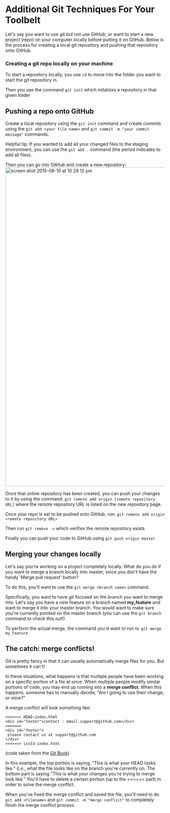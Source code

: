 # Additional Git Techniques For Your Toolbelt

Let's say you want to use git but not use GitHub, or want to start a new project (repo) on your computer locally before putting it on GitHub. Below is the process for creating a local git repository and pushing that repository onto GitHub.

### Creating a git repo locally on your machine

To start a repository locally, you use ```cd``` to move into the folder you want to start the git repository in. 

Then you use the command
```git init```
which initalizes a repository in that given folder

## Pushing a repo onto GitHub

Create a local repository using the ```git init``` command and create commits using the ```git add <your file name>``` and ```git commit -m "your commit message"``` commands.

Helpful tip: If you wanted to add all your changed files to the staging environment, you can use the ```git add .``` command (the period indicates to add all files).

Then you can go into GitHub and create a new repository:
<img width="1005" alt="screen shot 2015-08-10 at 10 29 12 pm" src="https://cloud.githubusercontent.com/assets/5241432/9188864/4a7b13c4-3faf-11e5-87fb-a13f31db8803.png">


Once that online repository has been created, you can push your changes to it by using the command:
```git remote add origin [remote repository URL]``` where the remote repository URL is listed on the new repository page.

Once your repo is set to be pushed onto GitHub, run:
```git remote add origin <remote repository URL>``` 

Then run ```git remove -v``` which verifies the remote repository exists

Finally you can push your code to GitHub using ```git push origin master```

## Merging your changes locally

Let's say you're working on a project completely locally. What do you do if you want to merge a branch locally into master, since you don't have the handy 'Merge pull request' button?

To do this, you'll want to use the ```git merge <branch name>``` command.

Specifically, you want to have git focused on the branch you want to merge _into_. Let's say you have a new feature on a branch named **my_feature** and want to merge it into your master branch. You would want to make sure you're currently pointed on the master branch (you can use the ```git branch``` command to check this out!)

To perform the actual merge, the command you'd want to run is:
```git merge my_feature``` 

## The catch: merge conflicts!

Git is pretty fancy in that it can usually automatically merge files for you. But sometimes it can't!

In these situations, what happens is that multiple people have been working on a specific portion of a file at once. When multiple people modify similar portions of code, you may end up running into a **merge conflict**. When this happens, someone has to manually decide, "Am I going to use their change, or mine?"

A merge conflict will look something like:
```
<<<<<<< HEAD:index.html
<div id="footer">contact : email.support@github.com</div>
=======
<div id="footer">
 please contact us at support@github.com
</div>
>>>>>>> iss53:index.html
```

(code taken from the [Git Book](https://git-scm.com/book/en/v2/Git-Branching-Basic-Branching-and-Merging))

In this example, the top portion is saying, "This is what your HEAD looks like." (i.e., what the file looks like on the branch you're currently on. The bottom part is saying "This is what your changes you're trying to merge look like." You'll have to delete a certain portion (up to the ====== part) in order to solve the merge conflict.

When you've fixed the merge conflict and saved the file, you'll need to do ```git add <filename>``` and ```git commit -m "merge conflict"``` to completely finish the merge conflict process.
